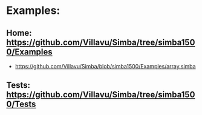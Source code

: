 # Examples:
## Home: https://github.com/Villavu/Simba/tree/simba1500/Examples
- https://github.com/Villavu/Simba/blob/simba1500/Examples/array.simba

## Tests: https://github.com/Villavu/Simba/tree/simba1500/Tests
